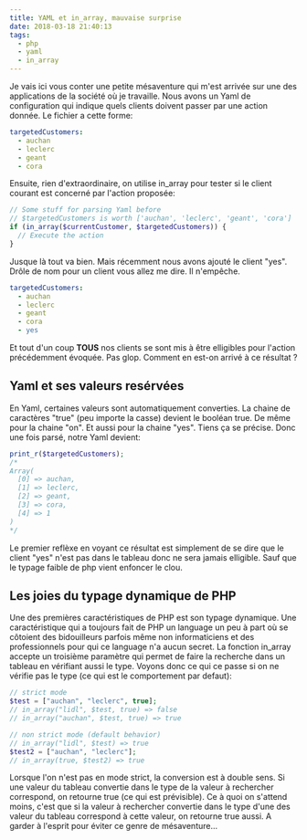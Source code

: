 ```yaml
---
title: YAML et in_array, mauvaise surprise
date: 2018-03-18 21:40:13
tags:
  - php
  - yaml
  - in_array
---
```


Je vais ici vous conter une petite mésaventure qui m'est arrivée sur une des applications de la société où je travaille. Nous avons un Yaml de configuration qui indique quels clients doivent passer par une action donnée. Le fichier a cette forme:
```yaml
targetedCustomers:
  - auchan
  - leclerc
  - geant
  - cora
```

Ensuite, rien d'extraordinaire, on utilise in_array pour tester si le client courant est concerné par l'action proposée:
```php
// Some stuff for parsing Yaml before
// $targetedCustomers is worth ['auchan', 'leclerc', 'geant', 'cora'] 
if (in_array($currentCustomer, $targetedCustomers)) {
  // Execute the action
}
```

Jusque là tout va bien. Mais récemment nous avons ajouté le client "yes". Drôle de nom pour un client vous allez me dire. Il n'empêche.

```yaml
targetedCustomers:
  - auchan
  - leclerc
  - geant
  - cora
  - yes
```

Et tout d'un coup **TOUS** nos clients se sont mis à être elligibles pour l'action précédemment évoquée. Pas glop. Comment en est-on arrivé à ce résultat ?
<!-- more -->

## Yaml et ses valeurs resérvées
En Yaml, certaines valeurs sont automatiquement converties. La chaine de caractères "true" (peu importe la casse) devient le booléan true. De même pour la chaine "on". Et aussi pour la chaine "yes". Tiens ça se précise. Donc une fois parsé, notre Yaml devient:
```php
print_r($targetedCustomers);
/*
Array(
  [0] => auchan,
  [1] => leclerc,
  [2] => geant,
  [3] => cora,
  [4] => 1
)
*/
```
Le premier reflèxe en voyant ce résultat est simplement de se dire que le client "yes" n'est pas dans le tableau donc ne sera jamais elligible. Sauf que le typage faible de php vient enfoncer le clou.

## Les joies du typage dynamique de PHP
Une des premières caractéristiques de PHP est son typage dynamique. Une caractéristique qui a toujours fait de PHP un language un peu à part où se côtoient des bidouilleurs parfois même non informaticiens et des professionnels pour qui ce language n'a aucun secret. La fonction in_array accepte un troisième paramètre qui permet de faire la recherche dans un tableau en vérifiant aussi le type. Voyons donc ce qui ce passe si on ne vérifie pas le type (ce qui est le comportement par defaut):
```php
// strict mode
$test = ["auchan", "leclerc", true];
// in_array("lidl", $test, true) => false
// in_array("auchan", $test, true) => true

// non strict mode (default behavior)
// in_array("lidl", $test) => true
$test2 = ["auchan", "leclerc"];
// in_array(true, $test2) => true
```
Lorsque l'on n'est pas en mode strict, la conversion est à double sens. Si une valeur du tableau convertie dans le type de la valeur à rechercher correspond, on retourne true (ce qui est prévisible). Ce à quoi on s'attend moins, c'est que si la valeur à rechercher convertie dans le type d'une des valeur du tableau correspond à cette valeur, on retourne true aussi. A garder à l'esprit pour éviter ce genre de mésaventure...